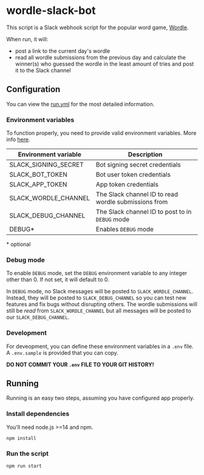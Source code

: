 # wordle-slack-bot

This script is a Slack webhook script for the popular word game,
[Wordle](https://www.powerlanguage.co.uk/wordle/).

When run, it will:

- post a link to the current day's wordle
- read all wordle submissions from the previous day and calculate the winner(s)
  who guessed the wordle in the least amount of tries and post it to the Slack
  channel

## Configuration

You can view the [run.yml](https://github.com/hkennyv/wordle-slack-bot/blob/master/.github/workflows/run.yml)
for the most detailed information.

### Environment variables

To function properly, you need to provide valid environment variables.
More info [here](https://slack.dev/bolt-js/tutorial/getting-started).

| Environment variable | Description                                          |
| -------------------- | ---------------------------------------------------- |
| SLACK_SIGNING_SECRET | Bot signing secret credentials                       |
| SLACK_BOT_TOKEN      | Bot user token credentials                           |
| SLACK_APP_TOKEN      | App token credentials                                |
| SLACK_WORDLE_CHANNEL | The Slack channel ID to read wordle submissions from |
| SLACK_DEBUG_CHANNEL  | The Slack channel ID to post to in `DEBUG` mode      |
| DEBUG\*              | Enables `DEBUG` mode                                 |

\* optional

### Debug mode

To enable `DEBUG` mode, set the `DEBUG` environment variable to any integer
other than 0. If not set, it will default to 0.

In `DEBUG` mode, no Slack messages will be posted to `SLACK_WORDLE_CHANNEL`.
Instead, they will be posted to `SLACK_DEBUG_CHANNEL` so you can test new
features and fix bugs without disrupting others. The wordle submissions will
still be _read_ from `SLACK_WORDLE_CHANNEL` but all messages will be posted
to our `SLACK_DEBUG_CHANNEL`.

### Development

For deveopment, you can define these environment variables in a `.env` file.
A `.env.sample` is provided that you can copy.

**DO NOT COMMIT YOUR `.env` FILE TO YOUR GIT HISTORY!**

## Running

Running is an easy two steps, assuming you have configured app properly.

### Install dependencies

You'll need node.js >=14 and npm.

```
npm install
```

### Run the script

```
npm run start
```
